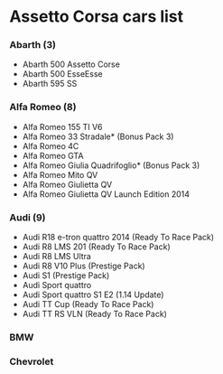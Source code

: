 # Assetto Corsa cars list

### Abarth (3)

* Abarth 500 Assetto Corse
* Abarth 500 EsseEsse
* Abarth 595 SS

### Alfa Romeo (8)

* Alfa Romeo 155 TI V6
* Alfa Romeo 33 Stradale* (Bonus Pack 3)
* Alfa Romeo 4C
* Alfa Romeo GTA
* Alfa Romeo Giulia Quadrifoglio* (Bonus Pack 3)
* Alfa Romeo Mito QV
* Alfa Romeo Giulietta QV
* Alfa Romeo Giulietta QV Launch Edition 2014

### Audi (9)

* Audi R18 e-tron quattro 2014 (Ready To Race Pack)
* Audi R8 LMS 201 (Ready To Race Pack)
* Audi R8 LMS Ultra
* Audi R8 V10 Plus  (Prestige Pack)
* Audi S1 (Prestige Pack)
* Audi Sport quattro
* Audi Sport quattro S1 E2 (1.14 Update)
* Audi TT Cup (Ready To Race Pack)
* Audi TT RS VLN (Ready To Race Pack)

### BMW

### Chevrolet
